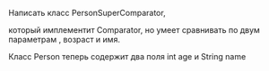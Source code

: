 Написать класс PersonSuperComparator,

который имплементит Comparator, но умеет сравнивать по двум параметрам , возраст и имя.

Класс Person теперь содержит два поля int age и String name